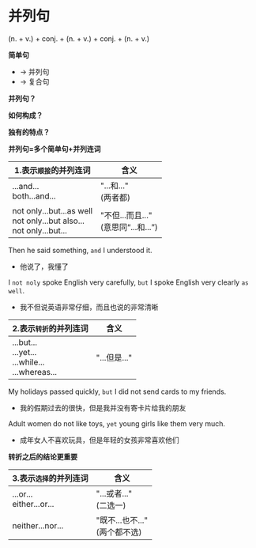 # 并列句



(n. + v.) + conj. + (n. + v.) + conj. + (n. + v.)

**简单句**
  * -> 并列句
  * -> 复合句

**并列句？**

**如何构成？**

**独有的特点？**

**并列句=多个简单句+并列连词**

1.表示`顺接`的并列连词|含义
-|-
...and...<br> both...and...|"...和..."<br>(两者都)
not only...but...as well<br>not only...but also...<br>not only...but...|"不但...而且..."<br>(意思同“...和...”)

Then he said something, `and` I understood it.
* 他说了，我懂了

I `not noly` spoke English very carefully, `but` I spoke English very clearly `as well`.
* 我不但说英语非常仔细，而且也说的非常清晰

2.表示`转折`的并列连词|含义
-|-
...but...<br>...yet...<br>...while...<br>...whereas...|"...但是..."

My holidays passed quickly, `but` I did not send cards to my friends.
* 我的假期过去的很快，但是我并没有寄卡片给我的朋友

Adult women do not like toys, `yet` young girls like them very much.
* 成年女人不喜欢玩具，但是年轻的女孩非常喜欢他们

**转折之后的结论更重要**

3.表示`选择`的并列连词|含义
-|-
...or...<br>either...or...|"...或者..."<br>(二选一)
neither...nor...|"既不...也不..."<br>(两个都不选)


